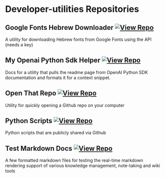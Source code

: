 # Developer-utilities Repositories

## Google Fonts Hebrew Downloader [![View Repo](https://img.shields.io/badge/view-repo-green)](https://github.com/danielrosehill/Google-Fonts-Hebrew-Downloader)
A utility for downloading Hebrew fonts from Google Fonts using the API (needs a key)

## My Openai Python Sdk Helper [![View Repo](https://img.shields.io/badge/view-repo-green)](https://github.com/danielrosehill/My-OpenAI-Python-SDK-Helper)
Docs for a utility that pulls the readme page from OpenAI Python SDK documentation and formats it for a context snippet. 

## Open That Repo [![View Repo](https://img.shields.io/badge/view-repo-green)](https://github.com/danielrosehill/Open-That-Repo)
Utility for quickly opening a Github repo on your computer

## Python Scripts [![View Repo](https://img.shields.io/badge/view-repo-green)](https://github.com/danielrosehill/Python-Scripts)
Python scripts that are publicly shared via Github

## Test Markdown Docs [![View Repo](https://img.shields.io/badge/view-repo-green)](https://github.com/danielrosehill/Test-Markdown-Docs)
A few formatted markdown files for testing the real-time markdown rendering support of various knowledge management, note-taking and wiki tools

